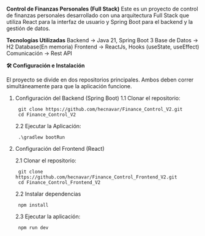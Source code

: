**Control de Finanzas Personales (Full Stack)**
Este es un proyecto de control de finanzas personales desarrollado con una arquitectura Full Stack que utiliza React para la interfaz de usuario y Spring Boot para el backend y la gestión de datos.

**Tecnologías Utilizadas**
Backend -> Java 21, Spring Boot 3
Base de Datos -> H2 Database(En memoria)
Frontend -> ReactJs, Hooks (useState, useEffect)
Comunicación -> Rest API

**🛠️ Configuración e Instalación**

El proyecto se divide en dos repositorios principales. Ambos deben correr simultáneamente para que la aplicación funcione.

1. Configuración del Backend (Spring Boot)
    1.1 Clonar el repositorio:

        git clone https://github.com/hecnavar/Finance_Control_V2.git
        cd Finance_Control_V2

    2.2 Ejecutar la Aplicación:

        .\gradlew bootRun
        
2. Configuración del Frontend (React)

    2.1 Clonar el repositorio:

        git clone https://github.com/hecnavar/Finance_Control_Frontend_V2.git
        cd Finance_Control_Frontend_V2

    2.2 Instalar dependencias

        npm install

    2.3 Ejecutar la aplicación:

        npm run dev


